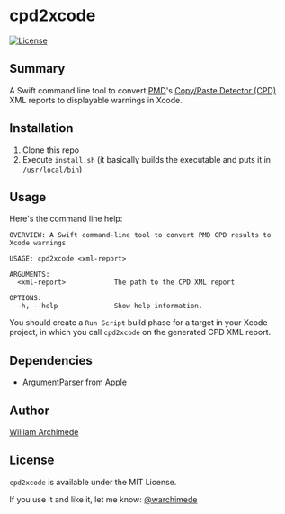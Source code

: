 # cpd2xcode

[![License](https://img.shields.io/github/license/warchimede/cpd2xcode)](https://github.com/warchimede/cpd2xcode)

## Summary

A Swift command line tool to convert [PMD](https://pmd.github.io/)'s [Copy/Paste Detector (CPD)](https://pmd.github.io/latest/pmd_userdocs_cpd.html) XML reports to displayable warnings in Xcode.

## Installation

1. Clone this repo
2. Execute `install.sh` (it basically builds the executable and puts it in `/usr/local/bin`)

## Usage

Here's the command line help:
```
OVERVIEW: A Swift command-line tool to convert PMD CPD results to Xcode warnings

USAGE: cpd2xcode <xml-report>

ARGUMENTS:
  <xml-report>            The path to the CPD XML report 

OPTIONS:
  -h, --help              Show help information.
```

You should create a `Run Script` build phase for a target in your Xcode project, in which you call `cpd2xcode` on the generated CPD XML report.

## Dependencies

- [ArgumentParser](https://github.com/apple/swift-argument-parser) from Apple

## Author

[William Archimede](http://twitter.com/warchimede)

## License
`cpd2xcode` is available under the MIT License.

If you use it and like it, let me know: [@warchimede](http://twitter.com/warchimede)